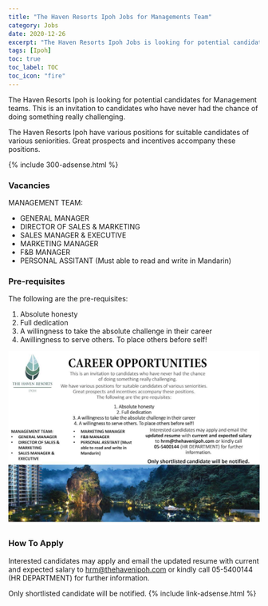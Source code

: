 ```yaml
---
title: "The Haven Resorts Ipoh Jobs for Managements Team" 
category: Jobs 
date: 2020-12-26
excerpt: "The Haven Resorts Ipoh Jobs is looking for potential candidates for Management teams" 
tags: [Ipoh] 
toc: true 
toc_label: TOC 
toc_icon: "fire" 
--- 
```


The Haven Resorts Ipoh is looking for potential candidates for Management teams. This is an invitation to candidates who have never had the chance of doing something really challenging.

The Haven Resorts Ipoh have various positions for suitable candidates of various seniorities. Great prospects and incentives accompany these positions.

{% include 300-adsense.html %} 

### Vacancies
MANAGEMENT TEAM:
- GENERAL MANAGER
- DIRECTOR OF SALES & MARKETING
- SALES MANAGER & EXECUTIVE
- MARKETING MANAGER
- F&B MANAGER
- PERSONAL ASSITANT (Must able to read and write in Mandarin)

### Pre-requisites
The following are the pre-requisites:
1. Absolute honesty
2. Full dedication
3. A willingness to take the absolute challenge in their career
4. Awillingness to serve others. To place others before self!

![The Haven Resorts Ipoh Jobs Managements Team!](/assets/images/2020-12/the-haven-resorts-ipoh-jobs-management-positions.jpg "The Haven Resorts Ipoh Jobs Managements Team")

### How To Apply
Interested candidates may apply and email the updated resume with current and expected salary to hrm@thehavenipoh.com or kindly call 05-5400144 (HR DEPARTMENT) for further information.

Only shortlisted candidate will be notified.
{% include link-adsense.html %} 